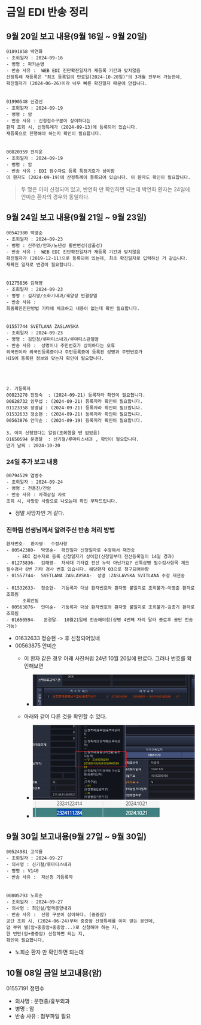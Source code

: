 

# 금일 EDI 반송 정리
## 9월 20일 보고 내용(9월 16일 ~ 9월 20일)
```
01891858 박연화
- 조회일자 : 2024-09-16
- 병명 : 파키슨병
- 반송 사유 :  WEB EDI 진단확진일자가 재등록 기간과 맞지않음
산정특례 재등록은 "최초 등록일의 만료일(2024-10-20일)"의 3개월 전부터 가능한데, 
확진일자가 (2024-06-26)이라 너무 빠른 확진일자 때문에 안됩니다.


01990548 신경선
- 조회일자 : 2024-09-19
- 병명 : 암
- 반송 사유 : 신청접수구분이 상이하다는 
환자 조회 시, 신정특례가 (2024-09-13)에 등록되어 있습니다.
재등록으로 진행해야 하는지 확인이 필요합니다.


00820359 전지운
- 조회일자 : 2024-09-19
- 병명 : 암
- 반송 사유 : EDI 점수자료 등록 특정기호가 상이함
이 환자도 (2024-09-19)에 산정특례이 등록되어 있습니다. 이 환자도 확인이 필요합니다.
``` 
> 두 명은 이미 신청되어 있고, 반연화 만 확인하면 되는데
> 박연화 환자는 24일에 안미순 환자의 경우와 동일하다.


## 9월 24일 보고 내용(9월 21일 ~ 9월 23일)
```
00542380 박영순
- 조회일자 : 2024-09-23
- 병명 : 신주영/안과/노년성 황반변성(삼출성)
- 반송 사유 :  WEB EDI 진단확진일자가 재등록 기간과 맞지않음
확진일자가 (2019-12-11)으로 등록되어 있는데, 최초 확진일자로 입력하신 거 같습니다.
재확진 일자로 변경이 필요합니다.


01275836 김해영
- 조회일자 : 2024-09-23
- 병명 : 김지영/소화기내과/궤양성 번결장염
- 반송 사유 :  
최종확진진단방법 기타에 체크하고 내용이 없는데 확인 필요합니다.


01557744 SVETLANA ZASLAVSKA
- 조회일자 : 2024-09-23
- 병명 : 김민정/루마티스내과/루마티스관절염
- 반송 사유 :  성명이나 주민번호가 상이하다는 오류
외국인이라 외국인등록증이나 주민등록증에 등록된 성명과 주민번호가 
HIS에 등록된 정보와 맞는지 확인이 필요합니다.




2. 기등록자
00823278 전정숙  : (2024-09-21) 등록자라 확인이 필요합니다.
00628732 임무섭 : (2024-09-21) 등록자라 확인이 필요합니다.
01123358 정영남 : (2024-09-21) 등록자라 확인이 필요합니다.
01532633 정승현 : (2024-09-21) 등록자라 확인이 필요합니다.
00563876 안미순 : (2024-09-19) 등록자라 확인이 필요합니다.

3. 이미 신청됐다는 알림(조회했을 땐 없었음)
01650594 문경달  : 신기철/루마티스내과 , 확인이 필요합니다.
만기 날짜 : 2024-10-20
```



### 24일 추가 보고 내용
```
00794529 염병수
- 조회일자 : 2024-09-24
- 병명 : 전용진/간암
- 반송 사유 : 자격상실 자료
조회 시, 사망한 사람으로 나오는데 확인 부탁드립니다.
```
- 정말 사망자인 거 같다.



### 진하림 선생님께서 알려주신 반송 처리 방법
```
환자번호-  환자명-  수정사항
- 00542380-  박영순-  확진일자 신청일자로 수정해서 재전송
    - EDI 접수자료 등록 신청일자가 상이함(신청일부터 전산등록일이 14일 경과)
- 01275836-  김해영-  차세대 기타값 전산 누락 아닌가요? 산특상병 필수검사항목 체크 필수검사 6번 기타 검사 번호 있습니다. 해당환자 03으로 청구되어야함
- 01557744-  SVETLANA ZASLAVSKA-  성명 :ZASLAVSKA SVITLANA 수정 재전송

- 01532633-  정승현-  기등록자 대상 환자번호와 환자명 불일치로 조회불가-이명준 환자로조회됨
    - 조회안됨
- 00563876-  안미순-  기등록자 대상 환자번호와 환자명 불일치로 조회불가-김종기 환자로 조회됨
- 01650594-   문경달-  10월21일에 전송해야함(상병 4번째 자리 달라 종료후 공단 전송가능)

```

- 01632633 정승현 -> 후 신청되어있네
- 00563875 안미순 
    - 이 환자 같은 경우 아래 사진처럼 24년 10월 20일에 만료다. 그러나 번호를 확인해보면 
        - ![alt text](image-2.png)

    - 아래와 같이 다른 것을 확인할 수 있다.
        - ![alt text](image.png)
        - ![alt text](image-1.png)


## 9월 30일 보고내용(9월 27일 ~ 9월 30일)
```
00524981 고석율
- 조회일자 : 2024-09-27
- 의사명 : 신기철/루마티스내과
- 병명 : V140
- 반송 사유 :  재신청 기등록자


00805793 노희순
- 조회일자 : 2024-09-27
- 의사명 : 최인실/혈액종양내과
- 반송 사유 :  신청 구분이 상이하다. (중증암)
공단 조회 시, (2024-06-24)부터 중증암 산정특례를 이미 받는 분인데,
암 부위 별(암+중증암+중증암...)로 신청해야 하는 지, 
한 번만(암+중증암) 신청하면 되는 지,
확인이 필요합니다.
```

- 노희순 환자 만 확인하면 되는데


## 10월 08일 금일 보고내용(암)
01557191 정민수
- 의사명 : 문현종/흉부외과
- 병명 : 암
- 반송 사유 : 첨부파일 필요


